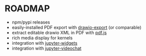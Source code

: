 # ROADMAP

- npm/pypi releases
- easily-installed PDF export with [drawio-export][] (or comparable)
- extract editable drawio XML in PDF with [pdf.js][]
- rich media display for kernels
- integration with [jupyter-widgets][]
- integration with [jupyter-videochat][]

[drawio-export]: https://github.com/jgraph/draw-image-export2
[pdf.js]: https://github.com/mozilla/pdf.js/
[jupyter-widgets]: https://github.com/ipython/ipywidgets
[jupyter-videochat]: https://github.com/yuvipanda/jupyter-videochat
